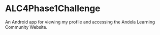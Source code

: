 # ALC4Phase1Challenge

An Android app for viewing my profile and accessing the Andela Learning Community Website.
